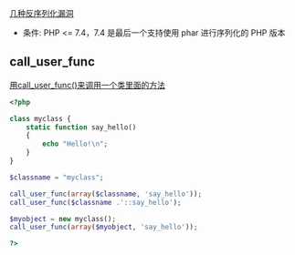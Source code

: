 [几种反序列化漏洞](https://mp.weixin.qq.com/s/PoM_1wmPH8T2EkwOKGrCLA)

- 条件: PHP <= 7.4，7.4 是最后一个支持使用 phar 进行序列化的 PHP 版本

## call_user_func
[用call_user_func()来调用一个类里面的方法](https://www.php.net/manual/zh/function.call-user-func)
```php
<?php

class myclass {
    static function say_hello()
    {
        echo "Hello!\n";
    }
}

$classname = "myclass";

call_user_func(array($classname, 'say_hello'));
call_user_func($classname .'::say_hello');

$myobject = new myclass();
call_user_func(array($myobject, 'say_hello'));

?>
```